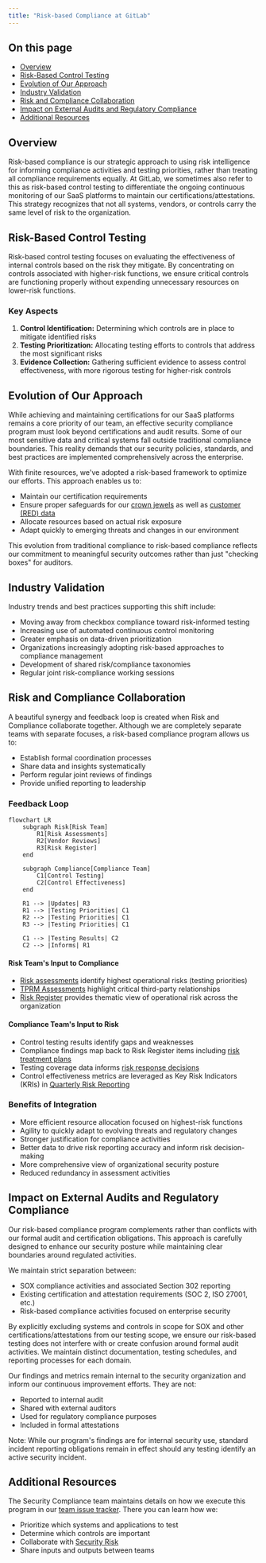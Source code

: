 ```yaml
---
title: "Risk-based Compliance at GitLab"
---
```


## On this page

- [Overview](#overview)
- [Risk-Based Control Testing](#risk-based-control-testing)
- [Evolution of Our Approach](#evolution-of-our-approach)
- [Industry Validation](#industry-validation)
- [Risk and Compliance Collaboration](#risk-and-compliance-collaboration)
- [Impact on External Audits and Regulatory Compliance](#impact-on-external-audits-and-regulatory-compliance)
- [Additional Resources](#additional-resources)

## Overview

Risk-based compliance is our strategic approach to using risk intelligence for informing compliance activities and testing priorities, rather than treating all compliance requirements equally. At GitLab, we sometimes also refer to this as risk-based control testing to differentiate the ongoing continuous monitoring of our SaaS platforms to maintain our certifications/attestations. This strategy recognizes that not all systems, vendors, or controls carry the same level of risk to the organization.

## Risk-Based Control Testing

Risk-based control testing focuses on evaluating the effectiveness of internal controls based on the risk they mitigate. By concentrating on controls associated with higher-risk functions, we ensure critical controls are functioning properly without expending unnecessary resources on lower-risk functions.

### Key Aspects

1. **Control Identification:** Determining which controls are in place to mitigate identified risks
1. **Testing Prioritization:** Allocating testing efforts to controls that address the most significant risks
1. **Evidence Collection:** Gathering sufficient evidence to assess control effectiveness, with more rigorous testing for higher-risk controls

## Evolution of Our Approach

While achieving and maintaining certifications for our SaaS platforms remains a core priority of our team, an effective security compliance program must look beyond certifications and audit results. Some of our most sensitive data and critical systems fall outside traditional compliance boundaries. This reality demands that our security policies, standards, and best practices are implemented comprehensively across the enterprise.

With finite resources, we've adopted a risk-based framework to optimize our efforts. This approach enables us to:

- Maintain our certification requirements
- Ensure proper safeguards for our [crown jewels](https://internal.gitlab.com/handbook/security/security_operations/threat_intelligence/crown-jewels/) as well as [customer (RED) data](/handbook/security/data-classification-standard/#red)
- Allocate resources based on actual risk exposure
- Adapt quickly to emerging threats and changes in our environment

This evolution from traditional compliance to risk-based compliance reflects our commitment to meaningful security outcomes rather than just "checking boxes" for auditors.

## Industry Validation

Industry trends and best practices supporting this shift include:

- Moving away from checkbox compliance toward risk-informed testing
- Increasing use of automated continuous control monitoring
- Greater emphasis on data-driven prioritization
- Organizations increasingly adopting risk-based approaches to compliance management
- Development of shared risk/compliance taxonomies
- Regular joint risk-compliance working sessions

## Risk and Compliance Collaboration

A beautiful synergy and feedback loop is created when Risk and Compliance collaborate together. Although we are completely separate teams with separate focuses, a risk-based compliance program allows us to:

- Establish formal coordination processes
- Share data and insights systematically
- Perform regular joint reviews of findings
- Provide unified reporting to leadership

### Feedback Loop

```mermaid
flowchart LR
    subgraph Risk[Risk Team]
        R1[Risk Assessments]
        R2[Vendor Reviews]
        R3[Risk Register]
    end

    subgraph Compliance[Compliance Team]
        C1[Control Testing]
        C2[Control Effectiveness]
    end

    R1 --> |Updates| R3
    R1 --> |Testing Priorities| C1
    R2 --> |Testing Priorities| C1
    R3 --> |Testing Priorities| C1

    C1 --> |Testing Results| C2
    C2 --> |Informs| R1
```

#### Risk Team's Input to Compliance

- [Risk assessments](/handbook/security/security-assurance/security-risk/storm-program/#risks-identified-during-risk-assessments) identify highest operational risks (testing priorities)
- [TPRM Assessments](/handbook/security/security-assurance/security-risk/third-party-risk-management/#procedures) highlight critical third-party relationships
- [Risk Register](https://gitlab.com/gitlab-com/gl-security/security-assurance/security-risk-team/storm-risk-register/-/issues) provides thematic view of operational risk across the organization

#### Compliance Team's Input to Risk

- Control testing results identify gaps and weaknesses
- Compliance findings map back to Risk Register items including [risk treatment plans](/handbook/security/security-assurance/security-risk/storm-program/#remediate-the-risk)
- Testing coverage data informs [risk response decisions](/handbook/security/security-assurance/security-risk/storm-program/#risk-response)
- Control effectiveness metrics are leveraged as Key Risk Indicators (KRIs) in [Quarterly Risk Reporting](/handbook/security/security-assurance/security-risk/storm-program/#storm-reporting-schedule)

### Benefits of Integration

- More efficient resource allocation focused on highest-risk functions
- Agility to quickly adapt to evolving threats and regulatory changes
- Stronger justification for compliance activities
- Better data to drive risk reporting accuracy and inform risk decision-making
- More comprehensive view of organizational security posture
- Reduced redundancy in assessment activities

## Impact on External Audits and Regulatory Compliance

Our risk-based compliance program complements rather than conflicts with our formal audit and certification obligations. This approach is carefully designed to enhance our security posture while maintaining clear boundaries around regulated activities.

We maintain strict separation between:

- SOX compliance activities and associated Section 302 reporting
- Existing certification and attestation requirements (SOC 2, ISO 27001, etc.)
- Risk-based compliance activities focused on enterprise security

By explicitly excluding systems and controls in scope for SOX and other certifications/attestations from our testing scope, we ensure our risk-based testing does not interfere with or create confusion around formal audit activities. We maintain distinct documentation, testing schedules, and reporting processes for each domain.

Our findings and metrics remain internal to the security organization and inform our continuous improvement efforts. They are not:

- Reported to internal audit
- Shared with external auditors
- Used for regulatory compliance purposes
- Included in formal attestations

Note: While our program's findings are for internal security use, standard incident reporting obligations remain in effect should any testing identify an active security incident.

## Additional Resources

The Security Compliance team maintains details on how we execute this program in our [team issue tracker](https://gitlab.com/gitlab-com/gl-security/security-assurance/security-compliance/team). There you can learn how we:

- Prioritize which systems and applications to test
- Determine which controls are important
- Collaborate with [Security Risk](/handbook/security/security-assurance/security-risk/)
- Share inputs and outputs between teams
